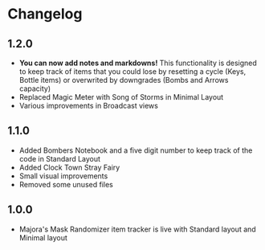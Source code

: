 # Changelog

## 1.2.0

* **You can now add notes and markdowns!** This functionality is designed to keep track of items that you could lose by resetting a cycle (Keys, Bottle items) or overwrited by downgrades (Bombs and Arrows capacity)
* Replaced Magic Meter with Song of Storms in Minimal Layout
* Various improvements in Broadcast views

## 1.1.0

* Added Bombers Notebook and a five digit number to keep track of the code in Standard Layout
* Added Clock Town Stray Fairy
* Small visual improvements
* Removed some unused files

## 1.0.0

* Majora's Mask Randomizer item tracker is live with Standard layout and Minimal layout
